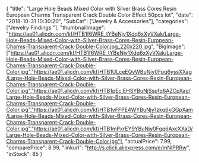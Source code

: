 {
	"title": "Large Hole Beads Mixed Color with Silver Brass Cores Resin European Charms Transparent Crack Double Color Effect 50pcs lot",
	"date": "2018-10-31 10:30:20",
	"SubCat": ["Jewelry & Accessories"],
	"categories": ["Jewelry Findings "],
	"thumbnailImage": "https://ae01.alicdn.com/kf/HTB1f6WRE_tYBeNjy1Xdq6xXyVXak/Large-Hole-Beads-Mixed-Color-with-Silver-Brass-Cores-Resin-European-Charms-Transparent-Crack-Double-Color.jpg_220x220.jpg",
	"BigImage": ["https://ae01.alicdn.com/kf/HTB1f6WRE_tYBeNjy1Xdq6xXyVXak/Large-Hole-Beads-Mixed-Color-with-Silver-Brass-Cores-Resin-European-Charms-Transparent-Crack-Double-Color.jpg","https://ae01.alicdn.com/kf/HTB1ULceEQyWBuNjy0Fpq6yssXXag/Large-Hole-Beads-Mixed-Color-with-Silver-Brass-Cores-Resin-European-Charms-Transparent-Crack-Double-Color.jpg","https://ae01.alicdn.com/kf/HTB1pEc.EHSYBuNjSspfq6AZCpXag/Large-Hole-Beads-Mixed-Color-with-Silver-Brass-Cores-Resin-European-Charms-Transparent-Crack-Double-Color.jpg","https://ae01.alicdn.com/kf/HTB1vFFPE4WYBuNjy1zkq6xGGpXam/Large-Hole-Beads-Mixed-Color-with-Silver-Brass-Cores-Resin-European-Charms-Transparent-Crack-Double-Color.jpg","https://ae01.alicdn.com/kf/HTB1mPxrEY9YBuNjy0Fgq6AxcXXaD/Large-Hole-Beads-Mixed-Color-with-Silver-Brass-Cores-Resin-European-Charms-Transparent-Crack-Double-Color.jpg"],
	"actualPrice": 7.99,
	"comparePrice": 8.99,
	"linkurl": "http://s.click.aliexpress.com/e/mNlPRRw",
	"inStock": 85
}
